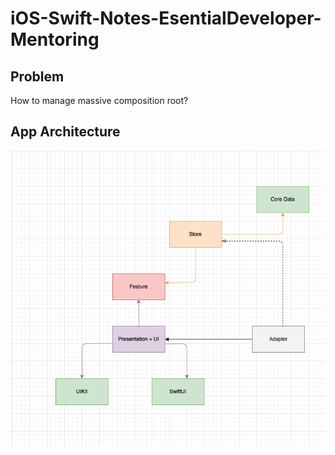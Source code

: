 # iOS-Swift-Notes-EsentialDeveloper-Mentoring

## Problem
How to manage massive composition root?

## App Architecture

![](architecture.png)
